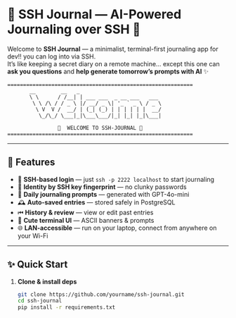 # 🌸 SSH Journal — AI-Powered Journaling over SSH 🌸

Welcome to **SSH Journal** — a minimalist, terminal-first journaling app for dev!! 
you can log into via SSH.  
It’s like keeping a secret diary on a remote machine… except this one can **ask you questions** and **help generate tomorrow’s prompts with AI** ✨

```
===========================================================
       __        __   _                           
       \ \      / /__| | ___ ___  _ __ ___   ___  
        \ \ /\ / / _ \ |/ __/ _ \| '_ ` _ \ / _ \ 
         \ V  V /  __/ | (_| (_) | | | | | |  __/ 
          \_/\_/ \___|_|\___\___/|_| |_| |_|\___|    

                🌸  WELCOME TO SSH-JOURNAL 🌸
===========================================================
```
---

## 🐚 Features

- 🔑 **SSH-based login** — just `ssh -p 2222 localhost` to start journaling
- 🪪 **Identity by SSH key fingerprint** — no clunky passwords
- 📖 **Daily journaling prompts** — generated with GPT-4o-mini
- 🕰 **Auto-saved entries** — stored safely in PostgreSQL
- ⏮ **History & review** — view or edit past entries
- 🎨 **Cute terminal UI** — ASCII banners & prompts
- 🌐 **LAN-accessible** — run on your laptop, connect from anywhere on your Wi-Fi

---

## ✨ Quick Start

1. **Clone & install deps**
   ```bash
   git clone https://github.com/yourname/ssh-journal.git
   cd ssh-journal
   pip install -r requirements.txt
